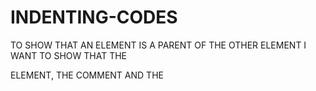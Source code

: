 # INDENTING-CODES
TO SHOW THAT AN ELEMENT IS A PARENT OF THE OTHER ELEMENT
I WANT TO SHOW THAT THE <P> ELEMENT, THE COMMENT AND THE 
<MAIN>
  
  </MAIN
